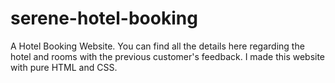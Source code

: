 # serene-hotel-booking

A Hotel Booking Website.
You can find all the details here regarding the hotel and rooms with the previous customer's feedback.
I made this website with pure HTML and CSS.
